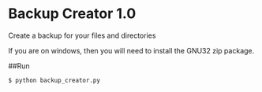# Backup Creator 1.0
Create a backup for your files and directories

If you are on windows, then you will need to install the GNU32 zip package.

##Run

```bash
$ python backup_creator.py
```


